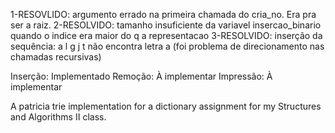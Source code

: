 1-RESOVLIDO: argumento errado na primeira chamada do cria_no. Era pra ser a raiz.
2-RESOLVIDO: tamanho insuficiente da variavel insercao_binario quando o indice era maior do q a representacao
3-RESOLVIDO: inserção da sequência:
            a
            l
            g
            j
            t
não encontra letra a (foi problema de direcionamento nas chamadas recursivas)

Inserção: Implementado
Remoção: À implementar
Impressão: À implementar

A patricia trie implementation for a dictionary assignment for my Structures and Algorithms II class.